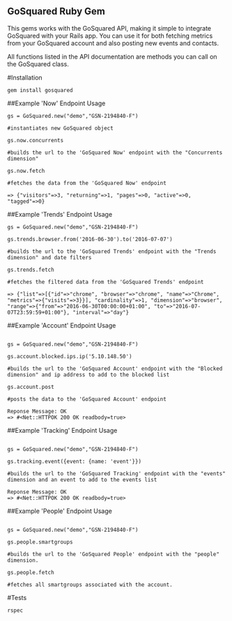 ## GoSquared Ruby Gem

This gems works with the GoSquared API, making it simple to integrate GoSquared with your Rails app. You can use it for both fetching metrics from your GoSquared account and also posting new events and contacts. 

All functions listed in the API documentation are methods you can call on the GoSquared class.

#Installation

```
gem install gosquared 
```

##Example 'Now' Endpoint Usage

```
gs = GoSquared.new("demo","GSN-2194840-F")

#instantiates new GoSquared object

gs.now.concurrents

#builds the url to the 'GoSquared Now' endpoint with the "Concurrents dimension"

gs.now.fetch

#fetches the data from the 'GoSquared Now' endpoint

=> {"visitors"=>3, "returning"=>1, "pages"=>0, "active"=>0, "tagged"=>0}
```

##Example 'Trends' Endpoint Usage

```
gs = GoSquared.new("demo","GSN-2194840-F")

gs.trends.browser.from('2016-06-30').to('2016-07-07')

#builds the url to the 'GoSquared Trends' endpoint with the "Trends dimension" and date filters

gs.trends.fetch

#fetches the filtered data from the 'GoSquared Trends' endpoint

=> {"list"=>[{"id"=>"chrome", "browser"=>"chrome", "name"=>"Chrome", "metrics"=>{"visits"=>3}}], "cardinality"=>1, "dimension"=>"browser", "range"=>{"from"=>"2016-06-30T00:00:00+01:00", "to"=>"2016-07-07T23:59:59+01:00"}, "interval"=>"day"}

```

##Example 'Account' Endpoint Usage

```

gs = GoSquared.new("demo","GSN-2194840-F")

gs.account.blocked.ips.ip('5.10.148.50')

#builds the url to the 'GoSquared Account' endpoint with the "Blocked dimension" and ip address to add to the blocked list

gs.account.post

#posts the data to the 'GoSquared Account' endpoint

Reponse Message: OK
=> #<Net::HTTPOK 200 OK readbody=true>

```

##Example 'Tracking' Endpoint Usage

```

gs = GoSquared.new("demo","GSN-2194840-F")

gs.tracking.event({event: {name: 'event'}})

#builds the url to the 'GoSquared Tracking' endpoint with the "events" dimension and an event to add to the events list

Reponse Message: OK
=> #<Net::HTTPOK 200 OK readbody=true>

```

##Example 'People' Endpoint Usage

```

gs = GoSquared.new("demo","GSN-2194840-F")

gs.people.smartgroups

#builds the url to the 'GoSquared People' endpoint with the "people" dimension.

gs.people.fetch

#fetches all smartgroups associated with the account.

```

#Tests

```
rspec
```
